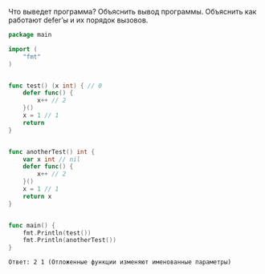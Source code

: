 Что выведет программа? Объяснить вывод программы. Объяснить как работают defer’ы и их порядок вызовов.

```go
package main

import (
	"fmt"
)


func test() (x int) { // 0
	defer func() {
		x++ // 2
	}()
	x = 1 // 1
	return
}


func anotherTest() int {
	var x int // nil
	defer func() {
		x++ // 2
	}()
	x = 1 // 1
	return x
}


func main() {
	fmt.Println(test())
	fmt.Println(anotherTest())
}
```
```
Ответ: 2 1 (Отложенные функции изменяют именованные параметры)

```
